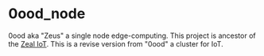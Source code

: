 # 0ood_node

0ood aka "Zeus" a single node edge-computing. This project is ancestor of the [Zeal IoT](https://github.com/anoochit/zeal_iot). This is a revise version from "0ood" a cluster for IoT.
